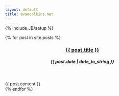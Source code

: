 ```yaml
---
layout: default
title: evancalkins.net
---
```

{% include JB/setup %}

{% for post in site.posts %}
  <article>
    <header>
  	  <h3><a href="{{ BASE_PATH }}{{ post.url }}">{{ post.title }}</a></h3>
  	  <h5>{{ post.date | date_to_string }}</h5>
  	</header>
  	{{ post.content }}
  </article>
{% endfor %}



